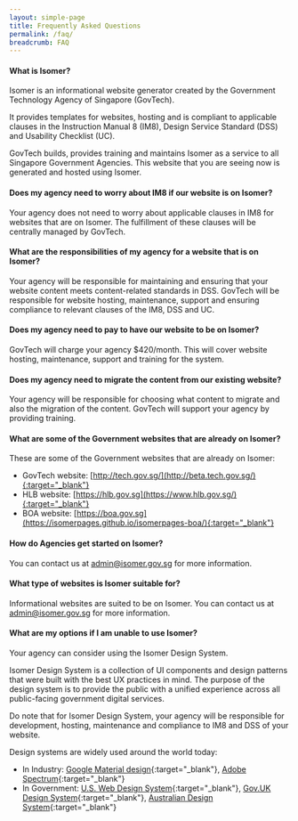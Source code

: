 ```yaml
---
layout: simple-page
title: Frequently Asked Questions
permalink: /faq/
breadcrumb: FAQ
---
```


#### **What is Isomer?**
Isomer is an informational website generator created by the Government Technology Agency of Singapore (GovTech).

It provides templates for websites, hosting and is compliant to applicable clauses in the Instruction Manual 8 (IM8), Design Service Standard (DSS) and Usability Checklist (UC). 

GovTech builds, provides training and maintains Isomer as a service to all Singapore Government Agencies. 
This website that you are seeing now is generated and hosted using Isomer.

#### **Does my agency need to worry about IM8 if our website is on Isomer?**
Your agency does not need to worry about applicable clauses in IM8 for websites that are on Isomer.
The fulfillment of these clauses will be centrally managed by GovTech.

#### **What are the responsibilities of my agency for a website that is on Isomer?**
Your agency will be responsible for maintaining and ensuring that your website content meets content-related standards in DSS. 
GovTech will be responsible for website hosting, maintenance, support and ensuring compliance to relevant clauses of the IM8, DSS and UC.

#### **Does my agency need to pay to have our website to be on Isomer?**
GovTech will charge your agency $420/month. This will cover website hosting, maintenance, support and training for the system.

#### **Does my agency need to migrate the content from our existing website?**
Your agency will be responsible for choosing what content to migrate and also the migration of the content. 
GovTech will support your agency by providing training.

#### **What are some of the Government websites that are already on Isomer?**
These are some of the Government websites that are already on Isomer:
* GovTech website: [http://tech.gov.sg/](http://beta.tech.gov.sg/){:target="_blank"}
* HLB website: [https://hlb.gov.sg](https://www.hlb.gov.sg/){:target="_blank"} 
* BOA website: [https://boa.gov.sg](https://isomerpages.github.io/isomerpages-boa/){:target="_blank"}

#### **How do Agencies get started on Isomer?**
You can contact us at <admin@isomer.gov.sg> for more information.

#### **What type of websites is Isomer suitable for?**
Informational websites are suited to be on Isomer.
You can contact us at <admin@isomer.gov.sg> for more information.

#### **What are my options if I am unable to use Isomer?**
Your agency can consider using the Isomer Design System. 

Isomer Design System is a collection of UI components and design patterns that were built with the best UX practices in mind. The purpose of the design system is to provide the public with a unified experience across all public-facing government digital services.

Do note that for Isomer Design System, your agency will be responsible for development, hosting, maintenance and compliance to IM8 and DSS of your website.

Design systems are widely used around the world today:
* In Industry: [Google Material design](https://material.io/design/){:target="_blank"}, [Adobe Spectrum](https://theblog.adobe.com/author/the-spectrum-design-team/){:target="_blank"}
* In Government: [U.S. Web Design System](https://designsystem.digital.gov/){:target="_blank"}, [Gov.UK Design System](https://design-system.service.gov.uk/){:target="_blank"}, [Australian Design System](https://designsystem.gov.au/){:target="_blank"}
